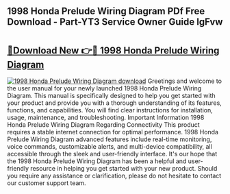 ## 1998 Honda Prelude Wiring Diagram PDf Free Download - Part-YT3 Service Owner Guide IgFvw

# <h2><a href="http://dfokn0z.blite.top/?on=1998+Honda+Prelude+Wiring+Diagram">🔗Download New 👉🔴 1998 Honda Prelude Wiring Diagram</a></h2>

[![1998 Honda Prelude Wiring Diagram download](https://i.imgur.com/lujVjoI.png)](http://dfokn0z.blite.top/?on=1998+Honda+Prelude+Wiring+Diagram)
Greetings and welcome to the user manual for your newly launched 1998 Honda Prelude Wiring Diagram. This manual is specifically designed to help you get started with your product and provide you with a thorough understanding of its features, functions, and capabilities. You will find clear instructions for installation, usage, maintenance, and troubleshooting. Important Information 1998 Honda Prelude Wiring Diagram Regarding Connectivity This product requires a stable internet connection for optimal performance. 1998 Honda Prelude Wiring Diagram advanced features include real-time monitoring, voice commands, customizable alerts, and multi-device compatibility, all accessible through the sleek and user-friendly interface. It's our hope that the 1998 Honda Prelude Wiring Diagram has been a helpful and user-friendly resource in helping you get started with your new product. Should you require any assistance or clarification, please do not hesitate to contact our customer support team.
